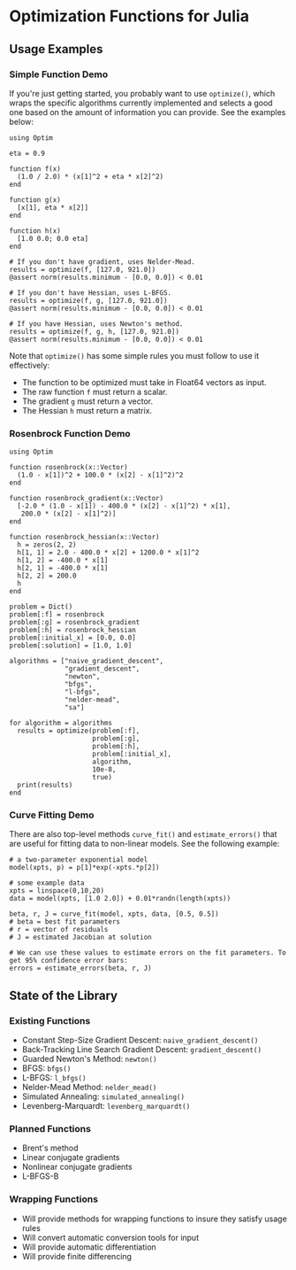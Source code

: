 # Optimization Functions for Julia

## Usage Examples

### Simple Function Demo

If you're just getting started, you probably want to use `optimize()`, which wraps the specific algorithms currently implemented and selects a good one based on the amount of information you can provide. See the examples below:

    using Optim

    eta = 0.9

    function f(x)
      (1.0 / 2.0) * (x[1]^2 + eta * x[2]^2)
    end

    function g(x)
      [x[1], eta * x[2]]
    end

    function h(x)
      [1.0 0.0; 0.0 eta]
    end

    # If you don't have gradient, uses Nelder-Mead.
    results = optimize(f, [127.0, 921.0])
    @assert norm(results.minimum - [0.0, 0.0]) < 0.01

    # If you don't have Hessian, uses L-BFGS.
    results = optimize(f, g, [127.0, 921.0])
    @assert norm(results.minimum - [0.0, 0.0]) < 0.01

    # If you have Hessian, uses Newton's method.
    results = optimize(f, g, h, [127.0, 921.0])
    @assert norm(results.minimum - [0.0, 0.0]) < 0.01

Note that `optimize()` has some simple rules you must follow to use it effectively:

* The function to be optimized must take in Float64 vectors as input.
* The raw function `f` must return a scalar.
* The gradient `g` must return a vector.
* The Hessian `h` must return a matrix.

### Rosenbrock Function Demo

    using Optim

    function rosenbrock(x::Vector)
      (1.0 - x[1])^2 + 100.0 * (x[2] - x[1]^2)^2
    end

    function rosenbrock_gradient(x::Vector)
      [-2.0 * (1.0 - x[1]) - 400.0 * (x[2] - x[1]^2) * x[1],
       200.0 * (x[2] - x[1]^2)]
    end

    function rosenbrock_hessian(x::Vector)
      h = zeros(2, 2)
      h[1, 1] = 2.0 - 400.0 * x[2] + 1200.0 * x[1]^2
      h[1, 2] = -400.0 * x[1]
      h[2, 1] = -400.0 * x[1]
      h[2, 2] = 200.0
      h
    end

    problem = Dict()
    problem[:f] = rosenbrock
    problem[:g] = rosenbrock_gradient
    problem[:h] = rosenbrock_hessian
    problem[:initial_x] = [0.0, 0.0]
    problem[:solution] = [1.0, 1.0]

    algorithms = ["naive_gradient_descent",
                  "gradient_descent",
                  "newton",
                  "bfgs",
                  "l-bfgs",
                  "nelder-mead",
                  "sa"]

    for algorithm = algorithms
      results = optimize(problem[:f],
                         problem[:g],
                         problem[:h],
                         problem[:initial_x],
                         algorithm,
                         10e-8,
                         true)
      print(results)
    end

### Curve Fitting Demo

There are also top-level methods `curve_fit()` and `estimate_errors()` that are useful for fitting data to non-linear models. See the following example:

    # a two-parameter exponential model
    model(xpts, p) = p[1]*exp(-xpts.*p[2])
    
    # some example data
    xpts = linspace(0,10,20)
    data = model(xpts, [1.0 2.0]) + 0.01*randn(length(xpts))
    
    beta, r, J = curve_fit(model, xpts, data, [0.5, 0.5])
	# beta = best fit parameters
	# r = vector of residuals
	# J = estimated Jacobian at solution
    
    # We can use these values to estimate errors on the fit parameters. To get 95% confidence error bars:
    errors = estimate_errors(beta, r, J)

## State of the Library

### Existing Functions
* Constant Step-Size Gradient Descent: `naive_gradient_descent()`
* Back-Tracking Line Search Gradient Descent: `gradient_descent()`
* Guarded Newton's Method: `newton()`
* BFGS: `bfgs()`
* L-BFGS: `l_bfgs()`
* Nelder-Mead Method: `nelder_mead()`
* Simulated Annealing: `simulated_annealing()`
* Levenberg-Marquardt: `levenberg_marquardt()`

### Planned Functions
* Brent's method
* Linear conjugate gradients
* Nonlinear conjugate gradients
* L-BFGS-B

### Wrapping Functions
* Will provide methods for wrapping functions to insure they satisfy usage rules
* Will convert automatic conversion tools for input
* Will provide automatic differentiation
* Will provide finite differencing
